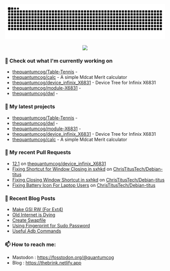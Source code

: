 <img src="https://raw.githubusercontent.com/thequantumcog/thequantumcog/output/github-contribution-grid-snake.svg" />
<p align="center"><a href="https://github.com/thequantumcog">
  <img align="center" src="https://github-readme-stats.vercel.app/api?username=thequantumcog&show_icons=true&theme=transparent&hide=contribs" />
</a></p>


### 👷 Check out what I'm currently working on

- [thequantumcog/Table-Tennis](https://github.com/thequantumcog/Table-Tennis) - 
- [thequantumcog/calc](https://github.com/thequantumcog/calc) - A simple Mdcat Merit calculator
- [thequantumcog/device_infinix_X6831](https://github.com/thequantumcog/device_infinix_X6831) - Device Tree for Infinix X6831
- [thequantumcog/module-X6831](https://github.com/thequantumcog/module-X6831) - 
- [thequantumcog/dwl](https://github.com/thequantumcog/dwl) - 
### 🌱 My latest projects

- [thequantumcog/Table-Tennis](https://github.com/thequantumcog/Table-Tennis) - 
- [thequantumcog/dwl](https://github.com/thequantumcog/dwl) - 
- [thequantumcog/module-X6831](https://github.com/thequantumcog/module-X6831) - 
- [thequantumcog/device_infinix_X6831](https://github.com/thequantumcog/device_infinix_X6831) - Device Tree for Infinix X6831
- [thequantumcog/calc](https://github.com/thequantumcog/calc) - A simple Mdcat Merit calculator
### 🔨 My recent Pull Requests

- [12.1](https://github.com/thequantumcog/device_infinix_X6831/pull/1) on [thequantumcog/device_infinix_X6831](https://github.com/thequantumcog/device_infinix_X6831)
- [Fixing Shortcut for Window Closing in sxhkd](https://github.com/ChrisTitusTech/Debian-titus/pull/40) on [ChrisTitusTech/Debian-titus](https://github.com/ChrisTitusTech/Debian-titus)
- [Fixing Closing Window Shortcut in sxhkd](https://github.com/ChrisTitusTech/Debian-titus/pull/39) on [ChrisTitusTech/Debian-titus](https://github.com/ChrisTitusTech/Debian-titus)
- [Fixing Battery Icon For Laptop Users](https://github.com/ChrisTitusTech/Debian-titus/pull/37) on [ChrisTitusTech/Debian-titus](https://github.com/ChrisTitusTech/Debian-titus)
### 📰 Recent Blog Posts

- [Make GSI RW (For Ext4)](https://thebrink.netlify.app/make-gsi-rw/)
- [Old Internet is Dying](https://thebrink.netlify.app/old-internet-is-dying/)
- [Create Swapfile](https://thebrink.netlify.app/create-swapfile/)
- [Using Fingerprint for Sudo Password](https://thebrink.netlify.app/using-fingerprint-for-sudo-password/)
- [Useful Adb Commands](https://thebrink.netlify.app/adb-tricks/)
### 📫 How to reach me:
  - Mastodon   : <https://fosstodon.org/@quantumcog>
  - Blog   : <https://thebrink.netlify.app>
